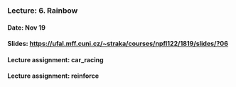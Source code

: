 ### Lecture: 6. Rainbow
#### Date: Nov 19
#### Slides: https://ufal.mff.cuni.cz/~straka/courses/npfl122/1819/slides/?06
#### Lecture assignment: car_racing
#### Lecture assignment: reinforce
